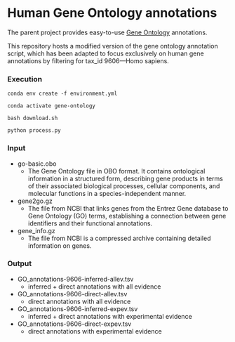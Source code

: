 # Human Gene Ontology annotations

The parent project provides easy-to-use [Gene Ontology](http://geneontology.org/) annotations.

This repository hosts a modified version of the gene ontology annotation script, which has been adapted to focus exclusively on human gene annotations by filtering for tax_id 9606—Homo sapiens.

### Execution

```
conda env create -f environment.yml 

conda activate gene-ontology

bash download.sh

python process.py
```

### Input

- go-basic.obo
  - The Gene Ontology file in OBO format. It contains ontological information in a structured form, describing gene products in terms of their associated biological processes, cellular components, and molecular functions in a species-independent manner.
- gene2go.gz
  - The file from NCBI that links genes from the Entrez Gene database to Gene Ontology (GO) terms, establishing a connection between gene identifiers and their functional annotations.
- gene_info.gz
  - The file from NCBI is a compressed archive containing detailed information on genes.

### Output
- GO_annotations-9606-inferred-allev.tsv
  - inferred + direct annotations with all evidence
- GO_annotations-9606-direct-allev.tsv
  - direct annotations with all evidence
- GO_annotations-9606-inferred-expev.tsv
  - inferred + direct annotations with experimental evidence
- GO_annotations-9606-direct-expev.tsv
  - direct annotations with experimental evidence

